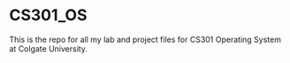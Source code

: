 CS301_OS
========
This is the repo for all my lab and project files for CS301 Operating System
at Colgate University.
